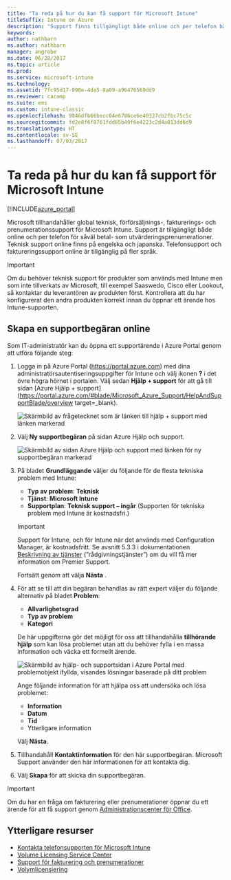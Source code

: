 ```yaml
---
title: "Ta reda på hur du kan få support för Microsoft Intune"
titleSuffix: Intune on Azure
description: "Support finns tillgängligt både online och per telefon både för betal- och utvärderingsprenumerationer.\""
keywords: 
author: nathbarn
ms.author: nathbarn
manager: angrobe
ms.date: 06/28/2017
ms.topic: article
ms.prod: 
ms.service: microsoft-intune
ms.technology: 
ms.assetid: 7fc95d17-098e-4da5-8a09-a96476569dd9
ms.reviewer: cacamp
ms.suite: ems
ms.custom: intune-classic
ms.openlocfilehash: 9846dfb66becc04e6786ce6e49327cb2fbc75c5c
ms.sourcegitcommit: fd2e8f6f8761fdd65b49f6e4223c2d4a013dd6d9
ms.translationtype: HT
ms.contentlocale: sv-SE
ms.lasthandoff: 07/03/2017
---
```

# <a name="how-to-get-support-for-microsoft-intune"></a>Ta reda på hur du kan få support för Microsoft Intune

[!INCLUDE[azure_portal](./includes/azure_portal.md)]

Microsoft tillhandahåller global teknisk, förförsäljnings-, fakturerings- och prenumerationssupport för Microsoft Intune. Support är tillgängligt både online och per telefon för såväl betal- som utvärderingsprenumerationer. Teknisk support online finns på engelska och japanska. Telefonsupport och faktureringssupport online är tillgänglig på fler språk.

>[!IMPORTANT]
> Om du behöver teknisk support för produkter som används med Intune men som inte tillverkats av Microsoft, till exempel Saaswedo, Cisco eller Lookout, så kontaktar du leverantören av produkten först. Kontrollera att du har konfigurerat den andra produkten korrekt innan du öppnar ett ärende hos Intune-supporten.

## <a name="create-an-online-support-ticket"></a>Skapa en supportbegäran online

Som IT-administratör kan du öppna ett supportärende i Azure Portal genom att utföra följande steg:

1. Logga in på Azure Portal (https://portal.azure.com) med dina administratörsautentiseringsuppgifter för Intune och välj ikonen **?** i det övre högra hörnet i portalen. Välj sedan **Hjälp + support** för att gå till sidan [Azure Hjälp + support](https://portal.azure.com/#blade/Microsoft_Azure_Support/HelpAndSupportBlade/overview target=_blank).

    ![Skärmbild av frågetecknet som är länken till hjälp + support med länken markerad](./media/azure-get-support.png)

2. Välj **Ny supportbegäran** på sidan Azure Hjälp och support.

    ![Skärmbild av sidan Azure Hjälp och support med länken för ny supportbegäran markerad](./media/azure-support-ticket-link.png)
3. På bladet **Grundläggande** väljer du följande för de flesta tekniska problem med Intune:
    - **Typ av problem**: **Teknisk**
    - **Tjänst**: **Microsoft Intune**
    - **Supportplan**: **Teknisk support – ingår** (Supporten för tekniska problem med Intune är kostnadsfri.)

    >[!IMPORTANT]
    >Support för Intune, och för Intune när det används med Configuration Manager, är kostnadsfritt. Se avsnitt 5.3.3 i dokumentationen [Beskrivning av tjänster](https://www.microsoft.com/microsoftservices/services-list.aspx) (”rådgivningstjänster”) om du vill få mer information om Premier Support.

    Fortsätt genom att välja **Nästa** .
4. För att se till att din begäran behandlas av rätt expert väljer du följande alternativ på bladet **Problem**:
    - **Allvarlighetsgrad**
    - **Typ av problem**
    - **Kategori**

    De här uppgifterna gör det möjligt för oss att tillhandahålla **tillhörande hjälp** som kan lösa problemet utan att du behöver fylla i en massa information och väcka ett formellt ärende.

    ![Skärmbild av hjälp- och supportsidan i Azure Portal med problemobjekt ifyllda, visandes lösningar baserade på ditt problem](./media/support-need-solutions.png)

    Ange följande information för att hjälpa oss att undersöka och lösa problemet:
    -   **Information**
    - **Datum**
    - **Tid**
    - Ytterligare information

    Välj **Nästa**.
5. Tillhandahåll **Kontaktinformation** för den här supportbegäran. Microsoft Support använder den här informationen för att kontakta dig.
6. Välj **Skapa** för att skicka din supportbegäran.

>[!IMPORTANT]
>Om du har en fråga om fakturering eller prenumerationer öppnar du ett ärende för att få support genom [Administrationscenter för Office](https://portal.office.com/Support/SupportEntry.aspx).

## <a name="additional-resources"></a>Ytterligare resurser
- [Kontakta telefonsupporten för Microsoft Intune](phone-support-contact.md)
- [Volume Licensing Service Center](http://go.microsoft.com/fwlink/p/?LinkID=282016)
- [Support för fakturering och prenumerationer](https://support.office.com/article/Contact-Office-365-for-business-support-Admin-Help-32a17ca7-6fa0-4870-8a8d-e25ba4ccfd4b)
- [Volymlicensiering](http://go.microsoft.com/fwlink/p/?LinkID=282015)

